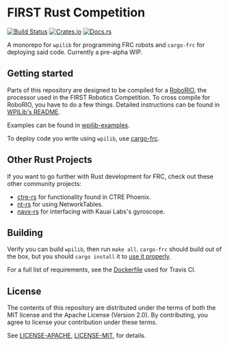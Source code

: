 # FIRST Rust Competition

[![Build Status](https://travis-ci.org/Lytigas/first-rust-competition.svg?branch=master)](https://travis-ci.org/Lytigas/first-rust-competition)
[![Crates.io](https://img.shields.io/crates/v/wpilib.svg)](https://crates.io/crates/wpilib/)
[![Docs.rs](https://docs.rs/wpilib/badge.svg)](https://docs.rs/wpilib)

A monorepo for `wpilib` for programming FRC robots and `cargo-frc` for deploying said code. Currently a pre-alpha WIP.

## Getting started

Parts of this repository are designed to be compiled for a [RoboRIO](http://sine.ni.com/nips/cds/view/p/lang/en/nid/213308), the
processor used in the FIRST Robotics Competition. To cross compile for RoboRIO, you have to do a few things.
Detailed instructions can be found in [WPILib's README](wpilib/README.md).

Examples can be found in [wpilib-examples](wpilib-examples).

To deploy code you write using `wpilib`, use [cargo-frc](cargo-frc).

## Other Rust Projects

If you want to go further with Rust development for FRC, check out these other community projects:

* [ctre-rs](https://github.com/auscompgeek/ctre-rs) for functionality found in CTRE Phoenix.
* [nt-rs](https://gitlab.com/Redrield/nt-rs) for using NetworkTables.
* [navx-rs](https://github.com/Eaglestrike/navX-rs) for interfacing with Kauai Labs's gyroscope.

## Building

Verify you can build `wpilib`, then run `make all`. `cargo-frc` should build out of the box, but you should `cargo install` it
to [use it properly](cargo-frc/README.md).

For a full list of requirements, see the [Dockerfile](Dockerfile) used for Travis CI.

## License

The contents of this repository are distributed under the terms of both the
MIT license and the Apache License (Version 2.0). By contributing, you agree
to license your contribution under these terms.

See [LICENSE-APACHE](LICENSE-APACHE), [LICENSE-MIT](LICENSE-MIT), for details.
